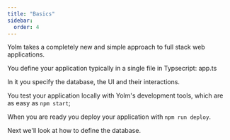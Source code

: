 ```yaml
---
title: "Basics"
sidebar:
  order: 4
---
```


Yolm takes a completely new and simple approach to full stack web applications.

You define your application typically in a single file in Typsecript: app.ts

In it you specify the database, the UI and their interactions.

You test your application locally with Yolm's development tools, which are as easy as `npm start`;

When you are ready you deploy your application with `npm run deploy`.

Next we'll look at how to define the database.
